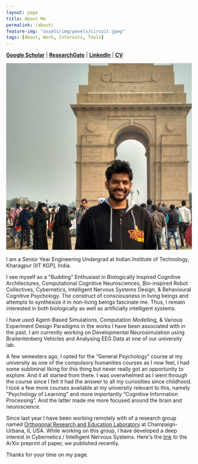 ```yaml
---
layout: page
title: About Me
permalink: /about/
feature-img: "assets/img/pexels/circuit.jpeg"
tags: [About, Work, Interests, Tools]
---
```

[**Google Scholar**](https://scholar.google.com/citations?user=FTCbGjoAAAAJ&hl=en)  |   [**ResearchGate**](https://www.researchgate.net/profile/Ankit_Gupta93)    | [**LinkedIn**](https://www.linkedin.com/in/ankiitgupta7/)   |   [**CV**](https://drive.google.com/file/d/15wUozfAyUZHOXf_8XE75sXlGmZAERLuk/view?usp=sharing)  

![alt text](https://github.com/ankiitgupta7/ankiitgupta7.github.io/blob/master/assets/img/mygallery/ankiitgupta7.jpg)

I am a Senior Year Engineering Undergrad at Indian Institute of Technology, Kharagpur [IIT KGP], India.

I see myself as a "Budding" Enthusiast in Biologically Inspired Cognitive Architectures, Computational Cognitive Neurosciences, Bio-inspired Robot Collectives, Cybernetics, Intelligent Nervous Systems Design, & Behavioural Cognitive Psychology. The construct of consciousness in living beings and attempts to synthesize it in non-living beings fascinate me. Thus, I remain interested in both biologically as well as artificially intelligent systems.

I have used Agent-Based Simulations, Computation Modelling, & Various Experiment Design Paradigms in the works I have been associated with in the past. I am currently working on Developmental Neurosimulation using Braitentenberg Vehicles and Analysing EEG Data at one of our university lab.

A few semesters ago, I opted for the “General Psychology” course at my university as one of the compulsory humanities courses as I now feel, I had some subliminal liking for this thing but never really got an opportunity to explore. And it all started from there. I was overwhelmed as I went through the course since I felt it had the answer to all my curiosities since childhood. I took a few more courses available at my university relevant to this, namely “Psychology of Learning” and more importantly “Cognitive Information Processing”. And the latter made me more focused around the brain and neuroscience.

Since last year I have been working remotely with of a research group named [Orthogonal Research and Education Laboratory](https://orthogonal-research.weebly.com/) at Champaign-Urbana, IL USA. While working on this group, I have developed a deep interest in Cybernetics / Intelligent Nervous Systems. Here's the [link](https://arxiv.org/abs/2003.07689) to the ArXiv preprint of paper, we published recently.

Thanks for your time on my page. 
 
